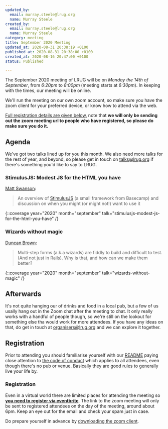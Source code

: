 ```yaml
---
updated_by:
  email: murray.steele@lrug.org
  name: Murray Steele
created_by:
  email: murray.steele@lrug.org
  name: Murray Steele
category: meeting
title: September 2020 Meeting
updated_at: 2020-08-31 20:38:19 +0100
published_at: 2020-08-31 20:38:00 +0100
created_at: 2020-08-16 20:47:00 +0100
status: Published

---
```


The September 2020 meeting of LRUG will be on *Monday the 14th of September*,
from _6:20pm_ to _8:00pm_ (meeting starts at _6:30pm_).  In keeping with
the times, our meeting will be online.

We'll run the meeting on our own zoom account, so make sure you have
the zoom client for your preferred device, or know how to attend via
the web.

[Full registration details are given below](#sept20registration), note
that **we will only be sending out the zoom meeting url to people who
have registered, so please do make sure you do it.**

Agenda
------

We've got two talks lined up for you this month. We also need more talks
for the rest of year, and beyond, so please get in touch on
[talks@lrug.org](mailto:talks@lrug.org) if there's something you'd like to
say to LRUG.

### StimulusJS: Modest JS for the HTML you have

[Matt Swanson](https://twitter.com/_swanson):

> An overview of [StimulusJS](https://stimulusjs.org) (a small framework from Basecamp) and
> discussion on when you might (or might not!) want to use it

{::coverage year="2020" month="september" talk="stimulusjs-modest-js-for-the-html-you-have" /}

### Wizards without magic

[Duncan Brown](https://github.com/duncanjbrown):

> Multi-step forms (a.k.a wizards) are fiddly to build and difficult to
> test. (And not just in Rails). Why is that, and how can we make them
> better?

{::coverage year="2020" month="september" talk="wizards-without-magic" /}

Afterwards
----------

It's not quite hanging our of drinks and food in a local pub, but a few
of us usally hang out in the Zoom chat after the meeting to chat.  It only
really works with a handful of people though, so we're still on the
lookout for something else tha would work for more attendees.  If you have
any ideas on that, do get in touch at
[organisers@lrug.org](mailto:organisers@lrug.org) and we can explore it
together.

Registration <a name="sept20registration">&nbsp;</a>
----------------------------------------------------

Prior to attending you should familiarise yourself with our [README](http://readme.lrug.org/)
paying close attention to [the code of conduct](http://readme.lrug.org/#code-of-conduct)
which applies to all attendees, even though there's no pub or venue.
Basically they are good rules to generally live your life by.

### Registration

Even in a virtual world there are limited places for attending the meeting
so **[you need to register via eventbrite][sept2020-eventbrite]**.  The link to
the zoom meeting will only be sent to registered attendees on the day of
the meeting, around about 6pm.  Keep an eye out for the email and check
your spam just in case.

Do prepare yourself in advance by [downloading the zoom client](https://zoom.us/support/download).

[sept2020-eventbrite]: https://www.eventbrite.com/e/lrug-september-2020-autumn-begins-tickets-118981989333
